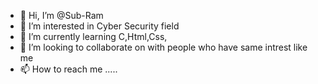 - 👋 Hi, I’m @Sub-Ram
- 👀 I’m interested in Cyber Security field
- 🌱 I’m currently learning C,Html,Css,
- 💞️ I’m looking to collaborate on with people who have same intrest like me
- 📫 How to reach me .....

<!---
Sub-Ram/Sub-Ram is a ✨ special ✨ repository because its `README.md` (this file) appears on your GitHub profile.
You can click the Preview link to take a look at your changes.
--->
